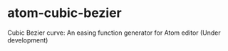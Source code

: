 atom-cubic-bezier
=================

Cubic Bezier curve: An easing function generator for Atom editor (Under development)
